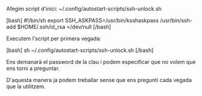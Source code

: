 Afegim script d'inici: ~/.config/autostart-scripts/ssh-unlock.sh

[bash]
#!/bin/sh
export SSH_ASKPASS=/usr/bin/ksshaskpass
/usr/bin/ssh-add $HOME/.ssh/id_rsa </dev/null
[/bash]

Executem l'script per primera vegada:

[bash]
sh ~/.config/autostart-scripts/ssh-unlock.sh
[/bash]

Ens demanarà el password de la clau i podem especificar que no volem que
ens torni a preguntar.

D'aquesta manera ja podem treballar sense que ens pregunti cada vegada que la
utilitzem.
